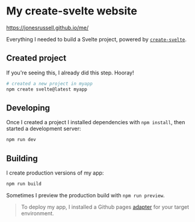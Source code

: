 # My create-svelte website

https://jonesrussell.github.io/me/

Everything I needed to build a Svelte project, powered by [`create-svelte`](https://github.com/sveltejs/kit/tree/main/packages/create-svelte).

## Created project

If you're seeing this, I already did this step. Hooray!

```bash
# created a new project in myapp
npm create svelte@latest myapp
```

## Developing

Once I created a project I installed dependencies with `npm install`, then started a development server:

```bash
npm run dev
```

## Building

I create production versions of my app:

```bash
npm run build
```

Sometimes I preview the production build with `npm run preview`.

> To deploy my app, I installed a Github pages [adapter](https://www.sveltesociety.dev/packages?category=sveltekit-adapters#svelte-adapter-github) for your target environment.
